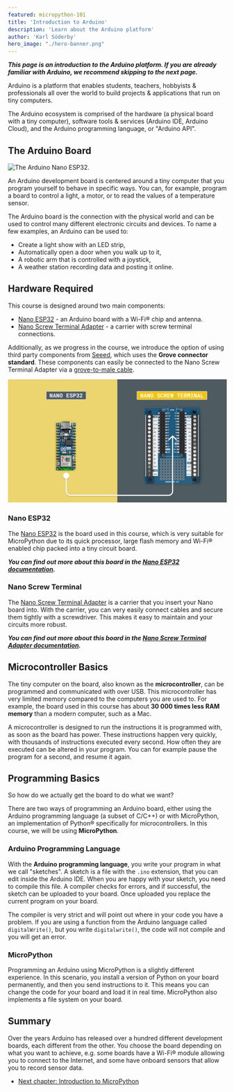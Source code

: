 ```yaml
---
featured: micropython-101
title: 'Introduction to Arduino'
description: 'Learn about the Arduino platform'
author: 'Karl Söderby'
hero_image: "./hero-banner.png"
---
```


***This page is an introduction to the Arduino platform. If you are already familiar with Arduino, we recommend skipping to the next page.***

Arduino is a platform that enables students, teachers, hobbyists & professionals all over the world to build projects & applications that run on tiny computers.

The Arduino ecosystem is comprised of the hardware (a physical board with a tiny computer), software tools & services (Arduino IDE, Arduino Cloud), and the Arduino programming language, or "Arduino API".

## The Arduino Board

![The Arduino Nano ESP32.](assets/nano-esp32.png)

An Arduino development board is centered around a tiny computer that you program yourself to behave in specific ways. You can, for example, program a board to control a light, a motor, or to read the values of a temperature sensor.

The Arduino board is the connection with the physical world and can be used to control many different electronic circuits and devices. To name a few examples, an Arduino can be used to:
- Create a light show with an LED strip,
- Automatically open a door when you walk up to it,
- A robotic arm that is controlled with a joystick,
- A weather station recording data and posting it online.

## Hardware Required

This course is designed around two main components:
- [Nano ESP32](https://store.arduino.cc/products/nano-esp32) - an Arduino board with a Wi-Fi® chip and antenna. 
- [Nano Screw Terminal Adapter](https://store.arduino.cc/products/nano-screw-terminal) - a carrier with screw terminal connections.

Additionally, as we progress in the course, we introduce the option of using third party components from [Seeed](https://www.seeedstudio.com/), which uses the **Grove connector standard**. These components can easily be connected to the Nano Screw Terminal Adapter via a [grove-to-male cable](https://store.arduino.cc/products/grove-4-pin-male-to-grove-4-pin-cable-5-pcs).

![Mount the Nano ESP32 on the Nano Screw terminal.](assets/esp32-terminal.png)

### Nano ESP32

The [Nano ESP32](https://store.arduino.cc/products/nano-esp32) is the board used in this course, which is very suitable for MicroPython due to its quick processor, large flash memory and Wi-Fi® enabled chip packed into a tiny circuit board.

***You can find out more about this board in the [Nano ESP32 documentation](/hardware/nano-esp32).***

### Nano Screw Terminal

The [Nano Screw Terminal Adapter](https://store.arduino.cc/products/nano-screw-terminal) is a carrier that you insert your Nano board into. With the carrier, you can very easily connect cables and secure them tightly with a screwdriver. This makes it easy to maintain and your circuits more robust.

***You can find out more about this board in the [Nano Screw Terminal Adapter documentation](/hardware/nano-screw-terminal-adapter).***


## Microcontroller Basics

The tiny computer on the board, also known as the **microcontroller**, can be programmed and communicated with over USB. This microcontroller has very limited memory compared to the computers you are used to. For example, the board used in this course has about **30 000 times less RAM memory** than a modern computer, such as a Mac.

A microcontroller is designed to run the instructions it is programmed with, as soon as the board has power. These instructions happen very quickly, with thousands of instructions executed every second. How often they are executed can be altered in your program. You can for example pause the program for a second, and resume it again.

## Programming Basics

So how do we actually get the board to do what we want?

There are two ways of programming an Arduino board, either using the Arduino programming language (a subset of C/C++) or with MicroPython, an implementation of Python® specifically for microcontrollers. In this course, we will be using **MicroPython**. 

### Arduino Programming Language

With the **Arduino programming language**, you write your program in what we call "sketches". A sketch is a file with the `.ino` extension, that you can edit inside the Arduino IDE. When you are happy with your sketch, you need to compile this file. A compiler checks for errors, and if successful, the sketch can be uploaded to your board. Once uploaded you replace the current program on your board.

The compiler is very strict and will point out where in your code you have a problem. If you are using a function from the Arduino language called `digitalWrite()`, but you write `digitalwrite()`, the code will not compile and you will get an error.

### MicroPython

Programming an Arduino using MicroPython is a slightly different experience. In this scenario, you install a version of Python on your board permanently, and then you send instructions to it. This means you can change the code for your board and load it in real time. MicroPython also implements a file system on your board.

## Summary

Over the years Arduino has released over a hundred different development boards, each different from the other. You choose the board depending on what you want to achieve, e.g. some boards have a Wi-Fi® module allowing you to connect to the Internet, and some have onboard sensors that allow you to record sensor data.

- [Next chapter: Introduction to MicroPython](/micropython-course/course/introduction-python)